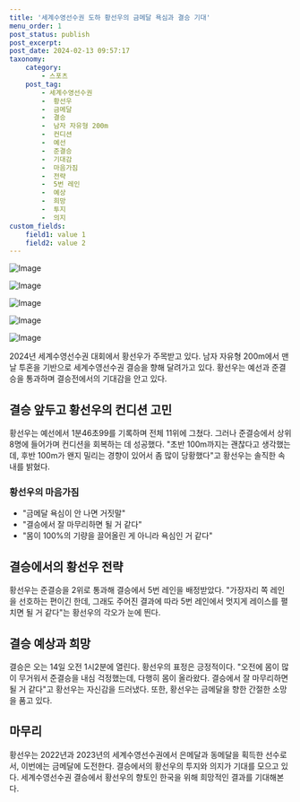 ```yaml
---
title: '세계수영선수권 도하 황선우의 금메달 욕심과 결승 기대'
menu_order: 1
post_status: publish
post_excerpt: 
post_date: 2024-02-13 09:57:17
taxonomy:
    category:
        - 스포츠
    post_tag:
        - 세계수영선수권
        -  황선우
        -  금메달
        -  결승
        -  남자 자유형 200m
        -  컨디션
        -  예선
        -  준결승
        -  기대감
        -  마음가짐
        -  전략
        -  5번 레인
        -  예상
        -  희망
        -  투지
        -  의지
custom_fields:
    field1: value 1
    field2: value 2
---
```


![Image](https://imgnews.pstatic.net/image/311/2024/02/13/0001690850_001_20240213064604029.jpg?type=w647)

![Image](https://imgnews.pstatic.net/image/311/2024/02/13/0001690850_002_20240213064604089.jpg?type=w647)

![Image](https://imgnews.pstatic.net/image/311/2024/02/13/0001690850_003_20240213064604153.jpg?type=w647)

![Image](https://imgnews.pstatic.net/image/311/2024/02/13/0001690850_004_20240213064604208.jpg?type=w647)

![Image](https://imgnews.pstatic.net/image/311/2024/02/13/0001690850_005_20240213064604259.jpg?type=w647)

2024년 세계수영선수권 대회에서 황선우가 주목받고 있다. 남자 자유형 200m에서 맨날 투혼을 기반으로 세계수영선수권 결승을 향해 달려가고 있다. 황선우는 예선과 준결승을 통과하며 결승전에서의 기대감을 안고 있다.
## 결승 앞두고 황선우의 컨디션 고민
황선우는 예선에서 1분46초99를 기록하며 전체 11위에 그쳤다. 그러나 준결승에서 상위 8명에 들어가며 컨디션을 회복하는 데 성공했다. "초반 100m까지는 괜찮다고 생각했는데, 후반 100m가 왠지 밀리는 경향이 있어서 좀 많이 당황했다"고 황선우는 솔직한 속내를 밝혔다.
### 황선우의 마음가짐
- "금메달 욕심이 안 나면 거짓말"
- "결승에서 잘 마무리하면 될 거 같다"
- "몸이 100%의 기량을 끌어올린 게 아니라 욕심인 거 같다"
## 결승에서의 황선우 전략
황선우는 준결승을 2위로 통과해 결승에서 5번 레인을 배정받았다. "가장자리 쪽 레인을 선호하는 편이긴 한데, 그래도 주어진 결과에 따라 5번 레인에서 멋지게 레이스를 펼치면 될 거 같다"는 황선우의 각오가 눈에 띈다.
## 결승 예상과 희망
결승은 오는 14일 오전 1시2분에 열린다. 황선우의 표정은 긍정적이다. "오전에 몸이 많이 무거워서 준결승을 내심 걱정했는데, 다행히 몸이 올라왔다. 결승에서 잘 마무리하면 될 거 같다"고 황선우는 자신감을 드러냈다. 또한, 황선우는 금메달을 향한 간절한 소망을 품고 있다.
## 마무리
황선우는 2022년과 2023년의 세계수영선수권에서 은메달과 동메달을 획득한 선수로서, 이번에는 금메달에 도전한다. 결승에서의 황선우의 투지와 의지가 기대를 모으고 있다. 세계수영선수권 결승에서 황선우의 향토인 한국을 위해 희망적인 결과를 기대해본다.
